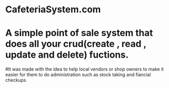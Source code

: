 # CafeteriaSystem.com
# A simple point of sale system that does all your crud(create , read , update and delete) fuctions.
#It was made with the idea to help local vendors or shop owners to make it easier for them to do administration such as stock taking and fiancial checkups 
